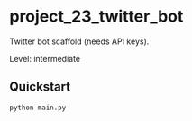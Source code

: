 # project_23_twitter_bot

Twitter bot scaffold (needs API keys).

Level: intermediate

## Quickstart

```bash
python main.py
```
